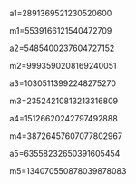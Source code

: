 a1=2891369521230520600

m1=5539166121540472709

a2=5485400237604727152

m2=9993590208169240051

a3=10305113992248275270

m3=23524210813213316809

a4=15126620242797492888

m4=38726457607077802967

a5=63558232650391605454

m5=134070550878039878083

